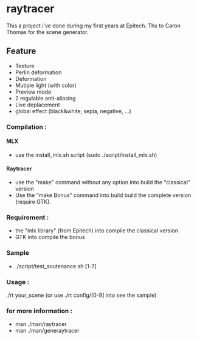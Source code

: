raytracer
=========
This a project i've done during my first years at Epitech.
Thx to Caron Thomas for the scene generator.

## Feature
* Texture
* Perlin deformation
* Deformation
* Mutiple light (with color)
* Preview mode
* 2 regulable anti-aliasing 
* Live deplacement
* global effect (black&white, sepia, negative, ...)

### Compilation :

#### MLX
* use the install_mlx.sh script (sudo ./script/install_mlx.sh)

#### Raytracer
* use the "make" command without any option into build the "classical" version
* Use the "make Bonus" command into build build the complete version (require GTK).

### Requirement :
* the "mlx library" (from Epitech) into compile the classical version
* GTK into compile the bonus

### Sample
* ./script/test_soutenance.sh [1-7]

### Usage :
./rt your_scene (or use ./rt config/[0-9] into see the sample)

### for more information :
* man ./man/raytracer
* man ./man/generaytracer
